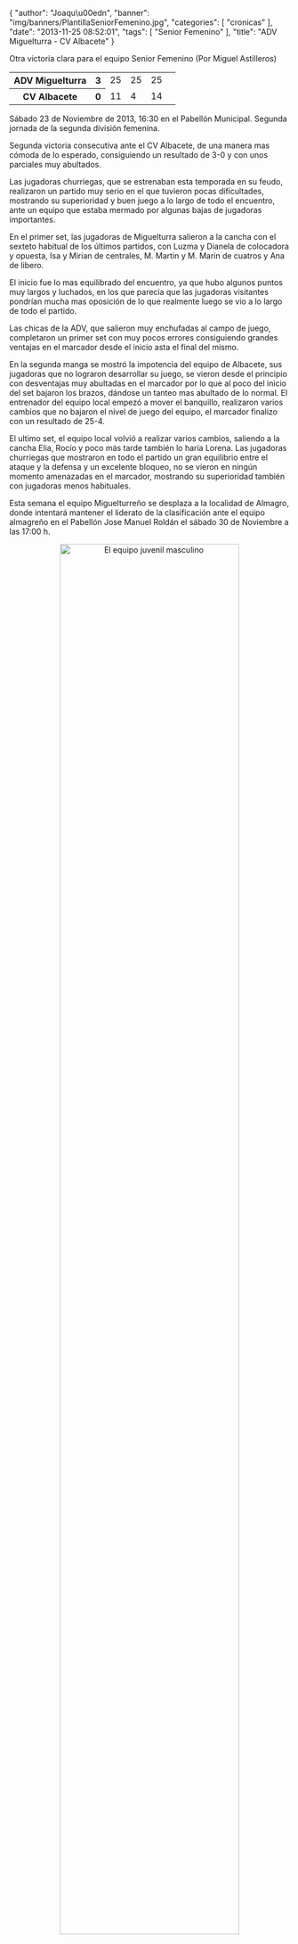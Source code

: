 {
  "author": "Joaqu\u00edn", 
  "banner": "img/banners/PlantillaSeniorFemenino.jpg", 
  "categories": [
    "cronicas"
  ], 
  "date": "2013-11-25 08:52:01", 
  "tags": [
    "Senior Femenino"
  ], 
  "title": "ADV Miguelturra - CV Albacete"
}

Otra victoria clara para el equipo Senior Femenino (Por Miguel Astilleros)

<table>
  <tr>
	<th>ADV Miguelturra</th><th>3</th>
	<td>25</td><td>25</td><td>25</td><td></td>
  </tr>
  <tr>
	<th>CV Albacete</th><th>0</th>
	<td>11</td><td>4</td><td>14</td><td></td>
  </tr>
</table>

Sábado 23 de Noviembre de 2013, 16:30 en el Pabellón Municipal.
Segunda jornada de la segunda división femenina.

Segunda victoria consecutiva ante el CV Albacete, de una manera mas cómoda de lo esperado, consiguiendo un resultado  de 3-0 y con unos parciales muy abultados. 

Las jugadoras churriegas, que se estrenaban esta temporada en su feudo, realizaron un partido muy serio en el que tuvieron pocas dificultades, mostrando su superioridad y buen juego a lo largo de todo el encuentro, ante un equipo que estaba  mermado por algunas bajas de jugadoras importantes.

En el primer set, las jugadoras de Miguelturra salieron a la cancha con el sexteto habitual de los últimos partidos, con Luzma y Dianela de colocadora y opuesta, Isa y Mirian de centrales, M. Martin y M. Marin de cuatros y Ana de libero.

El inicio fue lo mas equilibrado del encuentro, ya que hubo algunos puntos muy largos y luchados, en los que parecía que las jugadoras visitantes pondrían mucha mas oposición de lo que realmente luego se vio a lo largo de todo el partido.

Las chicas de la ADV, que salieron muy enchufadas al campo de juego, completaron un primer set con muy pocos errores consiguiendo grandes ventajas en el marcador desde el inicio asta el final del mismo.

En la segunda manga se mostró la impotencia del equipo de Albacete, sus jugadoras que no lograron desarrollar su juego, se vieron desde el principio con desventajas muy abultadas en el marcador por lo que al poco del inicio del set bajaron los brazos, dándose un tanteo mas abultado de lo normal. El entrenador del equipo local  empezó a mover el banquillo,  realizaron varios cambios que no bajaron el nivel de juego del equipo, el marcador finalizo con un resultado de 25-4.

El ultimo set, el equipo local  volvió a realizar varios cambios, saliendo a la cancha Elia, Rocío y poco más tarde también lo haría Lorena. Las jugadoras churriegas que mostraron en todo el partido un gran equilibrio entre el ataque y la defensa y un excelente bloqueo, no se vieron en ningún momento amenazadas en el marcador, mostrando su superioridad también con jugadoras menos habituales.  

Esta semana el equipo Miguelturreño se desplaza a la localidad de Almagro, donde intentará mantener el liderato de la clasificación ante el equipo almagreño en el Pabellón Jose Manuel Roldán el sábado 30 de Noviembre a las 17:00 h.

<center>
<a target="_new" href="http://www.advmiguelturra.org/drupal/sites/default/files/PlantillaSeniorFemenino.jpg"> 
<img alt="El equipo juvenil masculino" width="80%" align="center" src="http://www.advmiguelturra.org/drupal/sites/default/files/PlantillaSeniorFemenino.jpg"/> </a>
</center>

